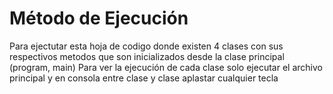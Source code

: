 # Método de Ejecución
Para ejectutar esta hoja de codigo donde existen 4 clases con sus respectivos metodos que son inicializados desde la clase principal (program, main)
Para ver la ejecución de cada clase solo ejecutar el archivo principal y en consola entre clase y clase aplastar cualquier tecla
